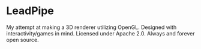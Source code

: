 # LeadPipe
My attempt at making a 3D renderer utilizing OpenGL. Designed with interactivity/games in mind.
Licensed under Apache 2.0. Always and forever open source.
